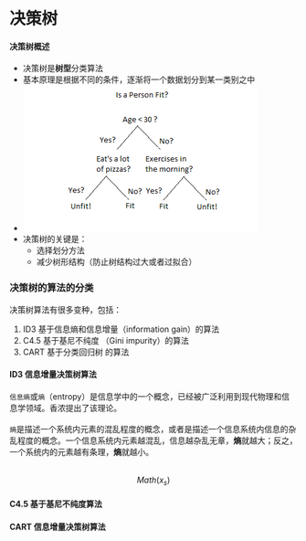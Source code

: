 # 决策树
#### 决策树概述
- 决策树是**树型**分类算法
- 基本原理是根据不同的条件，逐渐将一个数据划分到某一类别之中
- <img src="./images/Decision-Trees-modified-1.png"></img>
- 决策树的关键是：
    - 选择划分方法
    - 减少树形结构（防止树结构过大或者过拟合）

### 决策树的算法的分类
决策树算法有很多变种，包括：
1. ID3 基于信息熵和信息增量（information gain）的算法
2. C4.5 基于基尼不纯度 （Gini impurity）的算法
3. CART 基于分类回归树 的算法

#### ID3 信息增量决策树算法
<div id="ID3"></div>

```信息熵```或```熵```（entropy）是信息学中的一个概念，已经被广泛利用到现代物理和信息学领域。香浓提出了该理论。<br><br>
```熵```是描述一个系统内元素的混乱程度的概念，或者是描述一个信息系统内信息的杂乱程度的概念。一个信息系统内元素越混乱，信息越杂乱无章，**熵**就越大；反之，一个系统内的元素越有条理，**熵**就越小。<br><br>

$$
Math(x_s)
$$




#### C4.5 基于基尼不纯度算法
<div id="C4.5"></div>

#### CART 信息增量决策树算法
<div id="CART"></div>